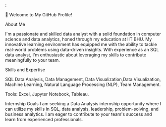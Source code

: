 :

👋 Welcome to My GitHub Profile!

About Me

I'm a passionate and skilled data analyst with a solid foundation in computer science and data analytics, honed through my education at IIT BHU. My innovative learning environment has equipped me with the ability to tackle real-world problems using data-driven insights. With experience as an SQL data analyst, I'm enthusiastic about leveraging my skills to contribute meaningfully to your team.



Skills and Expertise

SQL Data Analysis, Data Management, Data Visualization,Data Visualization, Machine Learning, Natural Language Processing (NLP), Team Management.

Tools: Excel, Jupyter Notebook, Tableau.


Internship Goals
I am seeking a Data Analysis internship opportunity where I can utilize my skills in SQL, data analysis, leadership, problem-solving, and business analytics. I am eager to contribute to your team's success and learn from experienced professionals.

